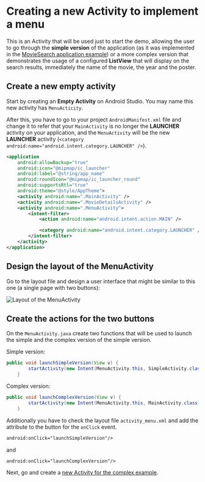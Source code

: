 # Creating a new Activity to implement a menu
This is an Activity that will be used just to start the demo, allowing the user to go through the **simple version** of the application (as it was implemented in the [MovieSearch application example][1]) or a more complex version that demonstrates the usage of a configured **ListView** that will display on the search results, immediately the name of the movie, the year and the poster.

## Create a new empty activity
Start by creating an **Empty Activity** on Android Studio. You may name this new activity has `MenuActicity`.

After this, you have to go to your project `AndroidManifest.xml` file and change it to refer that your `MainActivity` is no longer the **LAUNCHER** activity on your application, and the `MenuActivity` will be the new **LAUNCHER** activity (`<category android:name="android.intent.category.LAUNCHER" />`).

```xml
<application
    android:allowBackup="true"
    android:icon="@mipmap/ic_launcher"
    android:label="@string/app_name"
    android:roundIcon="@mipmap/ic_launcher_round"
    android:supportsRtl="true"
    android:theme="@style/AppTheme">
    <activity android:name=".MainActivity" />
    <activity android:name=".MovieDetailsActivity" />
    <activity android:name=".MenuActivity">
        <intent-filter>
            <action android:name="android.intent.action.MAIN" />

            <category android:name="android.intent.category.LAUNCHER" />
        </intent-filter>
    </activity>
</application>
```

## Design the layout of the MenuActivity
Go to the layout file and design a user interface that might be similar to this one (a single page with two buttons):

![][image-1]

## Create the actions for the two buttons
On the `MenuActivity.java` create two functions that will be used to launch the simple and the complex version of the simple version.

Simple version:
```java
public void launchSimpleVersion(View v) {
        startActivity(new Intent(MenuActivity.this, SimpleActivity.class));
    }
```

Complex version:
```java
public void launchComplexVersion(View v) {
        startActivity(new Intent(MenuActivity.this, MainActivity.class));
    }
```

Additionally you have to check the layout file `activity_menu.xml` and add the attribute to the button for the `onClick` event.

```xml
android:onClick="launchSimpleVersion"/>
```

and 

```xml
android:onClick="launchComplexVersion"/>
```

Next, go and create a [new Activity for the complex example][2].

[1]:	https://github.com/pontocom/MovieSearch
[2]:	https://github.com/pontocom/MovieDatabase/blob/master/docs/CreateComplexActivity.md

[image-1]:	https://github.com/pontocom/MovieDatabase/blob/master/docs/images/Voila_Capture%202017-04-19_12-45-24_PM.png "Layout of the MenuActivity"